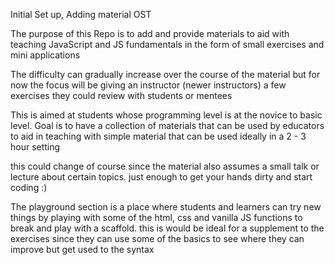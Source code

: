 Initial Set up, Adding material OST

The purpose of this Repo is to add and provide materials to aid with teaching JavaScript and JS fundamentals in the form of small exercises and mini applications

The difficulty can gradually increase over the course of the material but for now the focus will be giving an instructor (newer instructors) a few exercises they could review with students or mentees

This is aimed at students whose programming level is at the novice to basic level.
Goal is to have a collection of materials that can be used by educators to aid in teaching with simple material that can be used ideally in a 2 - 3 hour setting

this could change of course since the material also assumes a small talk or lecture about certain topics. just enough to get your hands dirty and start coding :)

The playground section is a place where students and learners can try new things by playing with some of the html, css and vanilla JS functions to break and play with a scaffold. this is would be ideal for a supplement to the exercises since they can use some of the basics to see where they can improve but get used to the syntax
